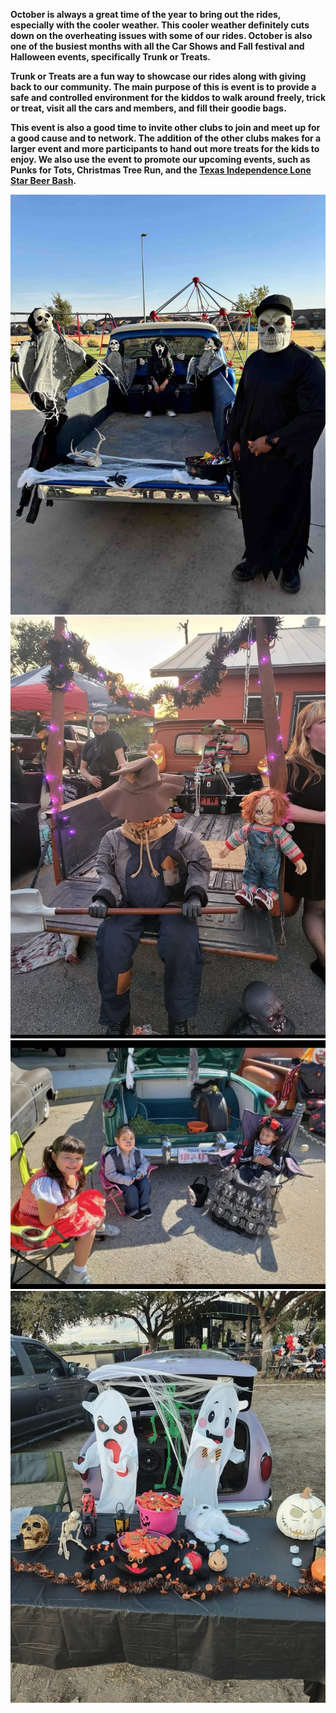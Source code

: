 **October is always a great time of the year to bring out the rides, especially with the cooler weather.  This cooler weather definitely cuts down on the overheating issues with some of our rides. October is also one of the busiest months with all the Car Shows and Fall festival and Halloween events, specifically Trunk or Treats.** 

**Trunk or Treats are a fun way to showcase our rides along with giving back to our community. The main purpose of this is event is to  provide a safe and controlled environment for the kiddos to walk around freely, trick or treat, visit all the cars and members, and fill their goodie bags.** 

**This event is also a good time to invite other clubs to join and meet up for a good cause and to network. The addition of the other clubs makes for a larger event and more participants to hand out more treats for the kids to enjoy.  We also use the event to promote our upcoming events, such as Punks for Tots, Christmas Tree Run, and the [Texas Independence Lone Star Beer Bash](Texas%20Independence%20Lone%20Star%20Beer%20Bash.md).**

 ![trunk](../trunk.jpeg)
  ![jessetrunk](../jessetrunk.jpeg)![prestrunk](../prestrunk.jpeg)![arnold trunk](../arnold%20trunk.jpeg)